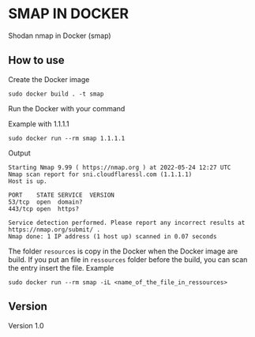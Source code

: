 # SMAP IN DOCKER

Shodan nmap in Docker (smap)
## How to use
Create the Docker image
```shell
sudo docker build . -t smap
```
Run the Docker with your command

Example with 1.1.1.1
```shell
sudo docker run --rm smap 1.1.1.1
```
Output
```shell
Starting Nmap 9.99 ( https://nmap.org ) at 2022-05-24 12:27 UTC
Nmap scan report for sni.cloudflaressl.com (1.1.1.1)
Host is up.

PORT    STATE SERVICE  VERSION
53/tcp  open  domain?  
443/tcp open  https?   

Service detection performed. Please report any incorrect results at https://nmap.org/submit/ .
Nmap done: 1 IP address (1 host up) scanned in 0.07 seconds
```

The folder `resources` is copy in the Docker when the Docker image are build.
If you put an file in `ressources` folder before the build, you can scan the entry insert the file.
Example
```shell
sudo docker run --rm smap -iL <name_of_the_file_in_ressources>
```
## Version
Version 1.0